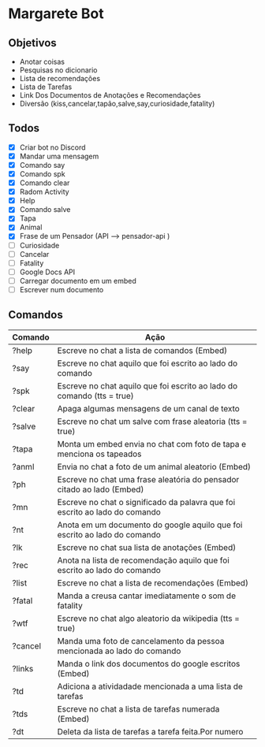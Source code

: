 # Margarete Bot

## Objetivos

- Anotar coisas
- Pesquisas no dicionario
- Lista de recomendações
- Lista de Tarefas
- Link Dos Documentos de Anotações e Recomendações
- Diversão (kiss,cancelar,tapão,salve,say,curiosidade,fatality)

## Todos

- [x] Criar bot no Discord
- [x] Mandar uma mensagem
- [x] Comando say
- [x] Comando spk
- [x] Comando clear
- [x] Radom Activity
- [x] Help
- [x] Comando salve
- [x] Tapa
- [x] Animal
- [x] Frase de um Pensador (API --> pensador-api )
- [ ] Curiosidade
- [ ] Cancelar
- [ ] Fatality
- [ ] Google Docs API
- [ ] Carregar documento em um embed
- [ ] Escrever num documento

## Comandos

| Comando | Ação                                                                        |
| ------- | --------------------------------------------------------------------------- |
| ?help   | Escreve no chat a lista de comandos (Embed)                                 |
| ?say    | Escreve no chat aquilo que foi escrito ao lado do comando                   |
| ?spk    | Escreve no chat aquilo que foi escrito ao lado do comando (tts = true)      |
| ?clear  | Apaga algumas mensagens de um canal de texto                                |
| ?salve  | Escreve no chat um salve com frase aleatoria (tts = true)                   |
| ?tapa   | Monta um embed envia no chat com foto de tapa e menciona os tapeados        |
| ?anml   | Envia no chat a foto de um animal aleatorio (Embed)                         |
| ?ph     | Escreve no chat uma frase aleatória do pensador citado ao lado (Embed)      |
| ?mn     | Escreve no chat o significado da palavra que foi escrito ao lado do comando |
| ?nt     | Anota em um documento do google aquilo que foi escrito ao lado do comando   |
| ?lk     | Escreve no chat sua lista de anotações (Embed)                              |
| ?rec    | Anota na lista de recomendação aquilo que foi escrito ao lado do comando    |
| ?list   | Escreve no chat a lista de recomendações (Embed)                            |
| ?fatal  | Manda a creusa cantar imediatamente o som de fatality                       |
| ?wtf    | Escreve no chat algo aleatorio da wikipedia (tts = true)                    |
| ?cancel | Manda uma foto de cancelamento da pessoa mencionada ao lado do comando      |
| ?links  | Manda o link dos documentos do google escritos (Embed)                      |
| ?td     | Adiciona a atividadade mencionada a uma lista de tarefas                    |
| ?tds    | Escreve no chat a lista de tarefas numerada (Embed)                         |
| ?dt     | Deleta da lista de tarefas a tarefa feita.Por numero                        |
